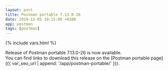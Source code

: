 ```yaml
---
layout: post
title: Postman portable 7.13.0-26
date: 2019-12-05 19:15:00 +0100
app: postman
tags: [postman]
---
```

{% include vars.html %}

Release of Postman portable 7.13.0-26 is now available.<br />
You can find links to download this release on the [Postman portable page]({{ var_seo_url | append: '/app/postman-portable/' }}).